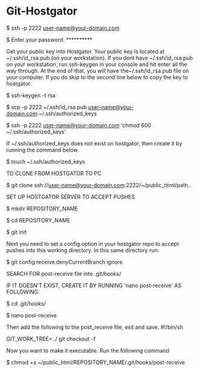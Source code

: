 # Git-Hostgator


$ ssh -p 2222 user-name@your-domain.com

$ Enter your password: **********


Get your public key into Hostgator. Your public key is located at ~/.ssh/id_rsa.pub (on your workstation). If you dont have 
~/.ssh/id_rsa.pub on your workstation, run ssh-keygen in your console and hit enter all the way through. At the end of that, you will 
have the~/.ssh/id_rsa.pub file on your computer. If you do skip to the second line below to copy the key to hostgator.


$ ssh-keygen -t rsa

$ scp -p 2222 ~/.ssh/id_rsa.pub user-name@your-domain.com:~/.ssh/authorized_keys

$ ssh -p 2222 user-name@your-domain.com 'chmod 600 ~/.ssh/authorized_keys'

If ~/.ssh/authorized_keys does not exist on hostgator, then create it by running the command below.

$ touch ~/.ssh/authorized_keys

TO CLONE FROM HOSTGATOR TO PC

$ git clone ssh://user-name@your-domain.com:2222/~/public_html/path..


SET UP HOSTGATOR SERVER TO ACCEPT PUSHES

$ mkdir REPOSITORY_NAME

$ cd REPOSITORY_NAME

$ git init

Next you need to set a config option in your hostgator repo to accept pushes into this working directory. In this same directory run:

$ git config receive.denyCurrentBranch ignore



SEARCH FOR post-receive file into .git/hooks/

IF IT DOESN'T EXIST, CREATE IT BY RUNNING 'nano post-receive' AS FOLLOWING:

$ cd .git/hooks/

$ nano post-receive

Then add the following to the post_receive file, exit and save.
#!/bin/sh

GIT_WORK_TREE=../ git checkout -f


Now you want to make it executable. Run the following command

$ chmod +x ~/public_html/REPOSITORY_NAME/.git/hooks/post-receive



